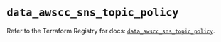 # `data_awscc_sns_topic_policy`

Refer to the Terraform Registry for docs: [`data_awscc_sns_topic_policy`](https://registry.terraform.io/providers/hashicorp/awscc/0.70.0/docs/data-sources/sns_topic_policy).
